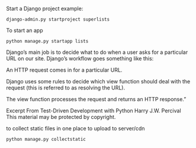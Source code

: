 Start a Django project example:

```
django-admin.py startproject superlists
```

To start an app

```
python manage.py startapp lists
```

Django’s main job is to
decide what to do when a user asks for a particular URL on our site.
Django’s workflow goes something like this:


An HTTP request comes in for a particular URL.


Django uses some rules to decide which view function should deal with
the request (this is referred to as resolving the URL).


The view function processes the request and returns an HTTP response.”

Excerpt From
Test-Driven Development with Python
Harry J.W. Percival
This material may be protected by copyright.

to collect static files in one place to upload to server/cdn

```bash
python manage.py collectstatic
```